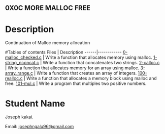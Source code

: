 ## 0X0C MORE MALLOC FREE


# Description
Continuation of Malloc memory allocation

#Tables of contents
Files | Description
------|------------
[0-malloc_checked.c](./0-malloc_checked.c) | Write a function that allocates memory using malloc.
[1-string_nconcat.c](./1-string_nconcat.c) | Write a function that concatenates two strings.
[2-calloc.c](./2-calloc.c) | Write a function that allocates memory for an array using malloc.
[3-array_range.c](./3-array_range.c) | Write a function that creates an array of integers.
[100-realloc.c](./100-realloc.c) | Write a function that allocates a memory block using malloc and free.
[101-mul.c](./101-mul.c) | Write a program that multiples two positive numbers.


# Student Name
Joseph kakai.

Email: josephngalu96@gmail.com

